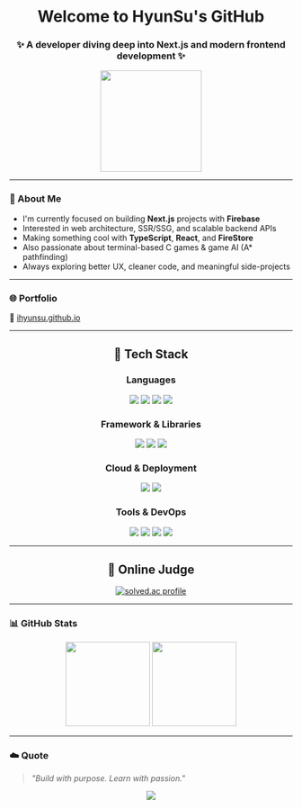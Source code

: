 <h1 align="center">Welcome to HyunSu's GitHub</h1>
<h3 align="center">✨ A developer diving deep into Next.js and modern frontend development ✨</h3>

<p align="center">
  <img src="https://media.giphy.com/media/v1.Y2lkPTc5MGI3NjExazBlZ2t2Z3Y2aWlncXRpZWdjd2Q5MmFqcmZ2cW5tdjBnNjA1c2o0ZiZlcD12MV9naWZzX3NlYXJjaCZjdD1n/3o7aD2saalBwwftBIY/giphy.gif" height="180"/>
</p>

---

### 💫 About Me

- I'm currently focused on building **Next.js** projects with **Firebase**
- Interested in web architecture, SSR/SSG, and scalable backend APIs
- Making something cool with **TypeScript**, **React**, and **FireStore**
- Also passionate about terminal-based C games & game AI (A* pathfinding)
- Always exploring better UX, cleaner code, and meaningful side-projects

---

### 🌐 Portfolio
🔗 [ihyunsu.github.io](https://ihyunsu.github.io/)

---

<h2 align="center">🌟 Tech Stack</h2>

<h3 align="center">Languages</h3>
<p align="center">
  <img src="https://img.shields.io/badge/JavaScript-F7DF1E?style=flat&logo=javascript&logoColor=black"/>
  <img src="https://img.shields.io/badge/TypeScript-3178C6?style=flat&logo=typescript&logoColor=white"/>
  <img src="https://img.shields.io/badge/C-00599C?style=flat&logo=c&logoColor=white"/>
  <img src="https://img.shields.io/badge/Java-007396?style=flat&logo=java&logoColor=white"/>
</p>

<h3 align="center">Framework & Libraries</h3>
<p align="center">
  <img src="https://img.shields.io/badge/Next.js-000000?style=flat&logo=next.js&logoColor=white"/>
  <img src="https://img.shields.io/badge/React-61DAFB?style=flat&logo=react&logoColor=black"/>
  <img src="https://img.shields.io/badge/TailwindCSS-38B2AC?style=flat&logo=tailwind-css&logoColor=white"/>
</p>

<h3 align="center">Cloud & Deployment</h3>
<p align="center">
  <img src="https://img.shields.io/badge/Firebase-FFCA28?style=flat&logo=firebase&logoColor=black"/>
  <img src="https://img.shields.io/badge/Vercel-000000?style=flat&logo=vercel&logoColor=white"/>
</p>

<h3 align="center">Tools & DevOps</h3>
<p align="center">
  <img src="https://img.shields.io/badge/GitHub Actions-2088FF?style=flat&logo=github-actions&logoColor=white"/>
  <img src="https://img.shields.io/badge/ESLint-4B32C3?style=flat&logo=eslint&logoColor=white"/>
  <img src="https://img.shields.io/badge/Prettier-F7B93E?style=flat&logo=prettier&logoColor=black"/>
  <img src="https://img.shields.io/badge/Figma-F24E1E?style=flat&logo=figma&logoColor=white"/>
</p>

---

<h2 align="center">🧩 Online Judge</h2>

<p align="center">
  <a href="https://solved.ac/zmfnwj0223">
    <img src="http://mazassumnida.wtf/api/generate_badge?boj=zmfnwj0223" alt="solved.ac profile" />
  </a>
</p>

---

### 📊 GitHub Stats

<p align="center">
  <img src="https://github-readme-stats.vercel.app/api?username=IHyunSu&show_icons=true&theme=rose_pine&hide=contribs" height="150"/>
  <img src="https://github-readme-stats.vercel.app/api/top-langs/?username=IHyunSu&layout=compact&theme=rose_pine" height="150"/>
</p>

---

### ☁️ Quote

> *"Build with purpose. Learn with passion."*

<p align="center">
  <img src="https://capsule-render.vercel.app/api?type=waving&color=gradient&height=100&section=footer"/>
</p>
